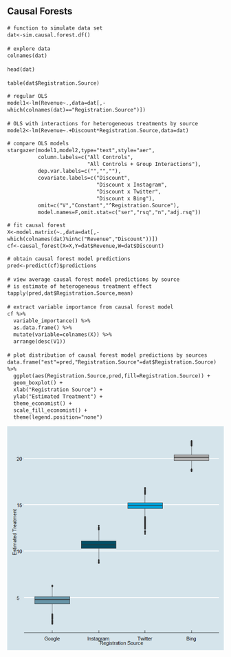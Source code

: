 
## Causal Forests

```{r}
# function to simulate data set
dat<-sim.causal.forest.df()

# explore data
colnames(dat)

head(dat)

table(dat$Registration.Source)
```
<!-- ### Console Output
> colnames(dat)
[1] "Revenue"             "Discount"            "V1"
[4] "V2"                  "V3"                  "V4"
[7] "V5"                  "Registration.Source"
>
> head(dat)
   Revenue Discount           V1         V2          V3        V4
1 109.1013        1  0.112100944 -0.2049514 -0.81778206 -3.592924
2 280.5117        1 -0.013645044 -0.2605280 -0.06280238  2.713362
3 235.9486        0  0.198912092  0.3900383  0.31194688  1.657563
4 137.2165        1  0.507709194 -0.2576882 -0.70324049 -1.799299
5 260.6181        0  0.002866622 -0.2406002  0.50813194  2.005809
6 251.2608        0  0.145977819  0.7017203  0.17977447  2.017560
          V5 Registration.Source
1 -0.4186616              Google
2  3.5139394              Google
3 -1.5738921              Google
4 -1.6086386              Google
5  2.0577278              Google
6 -1.1039182              Google
>
> table(dat$Registration.Source)

   Google Instagram   Twitter      Bing
     1250      1250      1250      1250
 -->

```{r warning=F}
# regular OLS
model1<-lm(Revenue~.,data=dat[,-which(colnames(dat)=="Registration.Source")])

# OLS with interactions for heterogeneous treatments by source
model2<-lm(Revenue~.+Discount*Registration.Source,data=dat)
```

```{r}
# compare OLS models
stargazer(model1,model2,type="text",style="aer",
          column.labels=c("All Controls",
                          "All Controls + Group Interactions"),
          dep.var.labels=c("","",""),
          covariate.labels=c("Discount",
                             "Discount x Instagram",
                             "Discount x Twitter",
                             "Discount x Bing"),
          omit=c("V","Constant","^Registration.Source"),
          model.names=F,omit.stat=c("ser","rsq","n","adj.rsq"))
```

<!-- ### Console Output
===================================================================================

                             All Controls          All Controls + Group Interactions
                                  (1)                             (2)
------------------------------------------------------------------------------------
Discount                       12.464***                       5.067***
                                (0.114)                         (0.056)

Discount x Instagram                                           4.956***
                                                                (0.079)

Discount x Twitter                                             9.849***
                                                                (0.079)

Discount x Bing                                                14.901***
                                                                (0.079)

F Statistic          262,819.300*** (df = 6; 4993) 2,227,470.000*** (df = 12; 4987)
------------------------------------------------------------------------------------
Notes:               ***Significant at the 1 percent level.
                     **Significant at the 5 percent level.
                     *Significant at the 10 percent level.  -->

```{r warning=F}
# fit causal forest
X<-model.matrix(~.,data=dat[,-which(colnames(dat)%in%c("Revenue","Discount"))])
cf<-causal_forest(X=X,Y=dat$Revenue,W=dat$Discount)
```

```{r}
# obtain causal forest model predictions
pred<-predict(cf)$predictions

# view average causal forest model predictions by source
# is estimate of heterogeneous treatment effect
tapply(pred,dat$Registration.Source,mean)

# extract variable importance from causal forest model
cf %>%
  variable_importance() %>%
  as.data.frame() %>%
  mutate(variable=colnames(X)) %>%
  arrange(desc(V1))

# plot distribution of causal forest model predictions by sources
data.frame("est"=pred,"Registration.Source"=dat$Registration.Source) %>%
  ggplot(aes(Registration.Source,pred,fill=Registration.Source)) +
  geom_boxplot() +
  xlab("Registration Source") +
  ylab("Estimated Treatment") +
  theme_economist() +
  scale_fill_economist() +
  theme(legend.position="none")
```
<!--
### Console Output

# obtain causal forest model predictions
> pred<-predict(cf)$predictions
>
> # view average causal forest model predictions by source
> # is estimate of heterogeneous treatment effect
> tapply(pred,dat$Registration.Source,mean)
   Google Instagram   Twitter      Bing
 4.646049 10.723606 14.849190 20.122578
>
> # extract variable importance from causal forest model
> cf %>%
+   variable_importance() %>%
+   as.data.frame() %>%
+   mutate(variable=colnames(X)) %>%
+   arrange(desc(V1))
          V1                     variable
1 0.62497169      Registration.SourceBing
2 0.08991590   Registration.SourceTwitter
3 0.06408752                           V3
4 0.06368068                           V5
5 0.06128813                           V2
6 0.04311481                           V4
7 0.02663632 Registration.SourceInstagram
8 0.02630495                           V1
9 0.00000000                  (Intercept)
>
> # plot distribution of causal forest model predictions by sources
> data.frame("est"=pred,"Registration.Source"=dat$Registration.Source) %>%
+   ggplot(aes(Registration.Source,pred,fill=Registration.Source)) +
+   geom_boxplot() +
+   xlab("Registration Source") +
+   ylab("Estimated Treatment") +
+   theme_economist() +
+   scale_fill_economist() +
+   theme(legend.position="none") -->

![alt text](https://github.com/KeeratKG/causal-inf_DS/blob/main/media/causaML.png)
